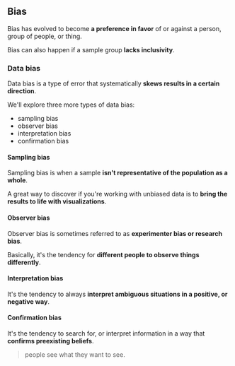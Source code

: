 ## Bias

Bias has evolved to become **a preference in favor** of or against a person, group of people, or thing.

Bias can also happen if a sample group **lacks inclusivity**.

### Data bias

Data bias is a type of error that systematically **skews results in a certain direction**.

We'll explore three more types of data bias:

- sampling bias
- observer bias
- interpretation bias
- confirmation bias


#### Sampling bias

Sampling bias is when a sample **isn't representative of the population as a whole**.

A great way to discover if you're working with unbiased data is to **bring the results to life with visualizations**.


#### Observer bias

Observer bias is sometimes referred to as **experimenter bias or research bias**.

Basically, it's the tendency for **different people to observe things differently**.

#### Interpretation bias

It's the tendency to always **interpret ambiguous situations in a positive, or negative way**.

#### Confirmation bias

It's the tendency to search for, or interpret information in a way that **confirms preexisting beliefs**.

> people see what they want to see.


